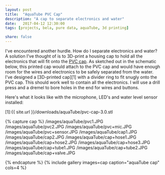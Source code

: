 ```yaml
---
layout: post
title:  "AquaTube PVC Cap"
description: "A cap to separate electronics and water"
date:   2017-04-12 12:30:00
tags: [projects, bela, pure data, aquaTube, 3d printing]

share: false
---
```


I've encountered another hurdle. How do I separate electronics and water? A solution I've thought of is to 3D-print a housing cap to hold all the electronics that will fit onto the [PVC cap](https://www.amazon.com/NDS-3P06-Sewer-Drain-3-Inch/dp/B006H3U4R8/). As sketched out in the schematic below, this printed cap would attach to the PVC cap and would have enough room for the wires and electronics to be safely separated from the water. I've designed a [3D-printed cap][1] with a divider ring to fit snugly onto the PVC cap. This should work well to contain all the electronics. I will use a drill press and a dremel to bore holes in the end for wires and buttons.

Here's what it looks like with the microphone, LED's and water level sensor installed: 

[1]:{{ site.url }}/downloads/aquaTube/pvc-cap-3.0.stl

{% capture cap %}
  /images/aquaTube/pvc1.JPG
  /images/aquaTube/pvc2.JPG
  /images/aquaTube/pvc+mic.JPG
  /images/aquaTube/pvc+sensor.JPG
  /images/aquaTube/cap1.JPG
  /images/aquaTube/cap2.JPG
  /images/aquaTube/cap+hose1.JPG
  /images/aquaTube/cap+hose2.JPG
  /images/aquaTube/cap+hose3.JPG
  /images/aquaTube/cap+tube1.JPG
  /images/aquaTube/cap+tube2.JPG
  /images/aquaTube/cap+valve.JPG

{% endcapture %}
{% include gallery images=cap caption="aquaTube cap" cols=4 %}
